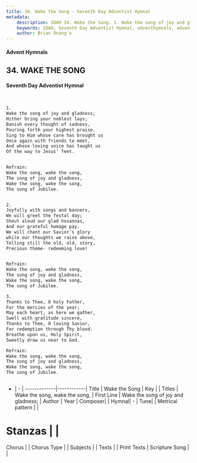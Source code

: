 ```yaml
---
title: 34. Wake the Song - Seventh Day Adventist Hymnal
metadata:
    description: SDAH 34. Wake the Song. 1. Wake the song of joy and gladness; Hither bring your noblest lays; Banish every thought of sadness, Pouring forth your highest praise. Sing to Him whose care has brought us Once again with friends to meet, And whose loving voice has taught us Of the way to Jesus’ feet. 
    keywords: SDAH, Seventh Day Adventist Hymnal, adventhymnals, advent hymnals, Wake the Song, Wake the song of joy and gladness; ,Wake the song, wake the song,
    author: Brian Onang'o
---
```


#### Advent Hymnals
## 34. WAKE THE SONG
#### Seventh Day Adventist Hymnal

```txt


1.
Wake the song of joy and gladness;
Hither bring your noblest lays;
Banish every thought of sadness,
Pouring forth your highest praise.
Sing to Him whose care has brought us
Once again with friends to meet,
And whose loving voice has taught us
Of the way to Jesus’ feet.


Refrain:
Wake the song, wake the song,
The song of joy and gladness,
Wake the song, wake the song,
The song of Jubilee.


2.
Joyfully with songs and banners,
We will greet the festal day;
Shout aloud our glad hosannas,
And our grateful homage pay.
We will chant our Savior’s glory
while our thoughts we raise above,
Telling still the old, old, story,
Precious theme- redeeming love!


Refrain:
Wake the song, wake the song,
The song of joy and gladness,
Wake the song, wake the song,
The song of Jubilee.

3.
Thanks to Thee, O holy Father,
For the mercies of the year;
May each heart, as here we gather,
Swell with gratitude sincere,
Thanks to Thee, O loving Savior,
For redemption through Thy blood.
Breathe upon us, Holy Spirit,
Sweetly draw us near to God.

Refrain:
Wake the song, wake the song,
The song of joy and gladness,
Wake the song, wake the song,
The song of Jubilee.



```

- |   -  |
-------------|------------|
Title | Wake the Song |
Key |  |
Titles | Wake the song, wake the song, |
First Line | Wake the song of joy and gladness; |
Author | 
Year | 
Composer|  |
Hymnal|  - |
Tune|  |
Metrical pattern | |
# Stanzas |  |
Chorus |  |
Chorus Type |  |
Subjects |  |
Texts |  |
Print Texts | 
Scripture Song |  |
  
